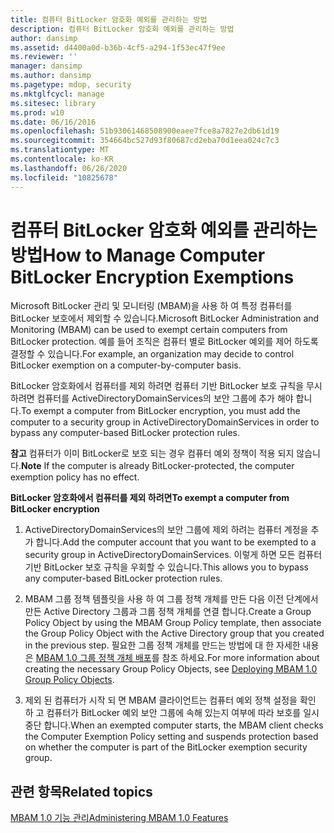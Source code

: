 ```yaml
---
title: 컴퓨터 BitLocker 암호화 예외를 관리하는 방법
description: 컴퓨터 BitLocker 암호화 예외를 관리하는 방법
author: dansimp
ms.assetid: d4400a0d-b36b-4cf5-a294-1f53ec47f9ee
ms.reviewer: ''
manager: dansimp
ms.author: dansimp
ms.pagetype: mdop, security
ms.mktglfcycl: manage
ms.sitesec: library
ms.prod: w10
ms.date: 06/16/2016
ms.openlocfilehash: 51b93061468508900eaee7fce8a7827e2db61d19
ms.sourcegitcommit: 354664bc527d93f80687cd2eba70d1eea024c7c3
ms.translationtype: MT
ms.contentlocale: ko-KR
ms.lasthandoff: 06/26/2020
ms.locfileid: "10825678"
---
```

# <span data-ttu-id="9b8bb-103">컴퓨터 BitLocker 암호화 예외를 관리하는 방법</span><span class="sxs-lookup"><span data-stu-id="9b8bb-103">How to Manage Computer BitLocker Encryption Exemptions</span></span>


<span data-ttu-id="9b8bb-104">Microsoft BitLocker 관리 및 모니터링 (MBAM)을 사용 하 여 특정 컴퓨터를 BitLocker 보호에서 제외할 수 있습니다.</span><span class="sxs-lookup"><span data-stu-id="9b8bb-104">Microsoft BitLocker Administration and Monitoring (MBAM) can be used to exempt certain computers from BitLocker protection.</span></span> <span data-ttu-id="9b8bb-105">예를 들어 조직은 컴퓨터 별로 BitLocker 예외를 제어 하도록 결정할 수 있습니다.</span><span class="sxs-lookup"><span data-stu-id="9b8bb-105">For example, an organization may decide to control BitLocker exemption on a computer-by-computer basis.</span></span>

<span data-ttu-id="9b8bb-106">BitLocker 암호화에서 컴퓨터를 제외 하려면 컴퓨터 기반 BitLocker 보호 규칙을 무시 하려면 컴퓨터를 ActiveDirectoryDomainServices의 보안 그룹에 추가 해야 합니다.</span><span class="sxs-lookup"><span data-stu-id="9b8bb-106">To exempt a computer from BitLocker encryption, you must add the computer to a security group in ActiveDirectoryDomainServices in order to bypass any computer-based BitLocker protection rules.</span></span>

<span data-ttu-id="9b8bb-107">**참고**  컴퓨터가 이미 BitLocker로 보호 되는 경우 컴퓨터 예외 정책이 적용 되지 않습니다.</span><span class="sxs-lookup"><span data-stu-id="9b8bb-107">**Note** If the computer is already BitLocker-protected, the computer exemption policy has no effect.</span></span>

 

**<span data-ttu-id="9b8bb-108">BitLocker 암호화에서 컴퓨터를 제외 하려면</span><span class="sxs-lookup"><span data-stu-id="9b8bb-108">To exempt a computer from BitLocker encryption</span></span>**

1.  <span data-ttu-id="9b8bb-109">ActiveDirectoryDomainServices의 보안 그룹에 제외 하려는 컴퓨터 계정을 추가 합니다.</span><span class="sxs-lookup"><span data-stu-id="9b8bb-109">Add the computer account that you want to be exempted to a security group in ActiveDirectoryDomainServices.</span></span> <span data-ttu-id="9b8bb-110">이렇게 하면 모든 컴퓨터 기반 BitLocker 보호 규칙을 우회할 수 있습니다.</span><span class="sxs-lookup"><span data-stu-id="9b8bb-110">This allows you to bypass any computer-based BitLocker protection rules.</span></span>

2.  <span data-ttu-id="9b8bb-111">MBAM 그룹 정책 템플릿을 사용 하 여 그룹 정책 개체를 만든 다음 이전 단계에서 만든 Active Directory 그룹과 그룹 정책 개체를 연결 합니다.</span><span class="sxs-lookup"><span data-stu-id="9b8bb-111">Create a Group Policy Object by using the MBAM Group Policy template, then associate the Group Policy Object with the Active Directory group that you created in the previous step.</span></span> <span data-ttu-id="9b8bb-112">필요한 그룹 정책 개체를 만드는 방법에 대 한 자세한 내용은 [MBAM 1.0 그룹 정책 개체 배포](deploying-mbam-10-group-policy-objects.md)를 참조 하세요.</span><span class="sxs-lookup"><span data-stu-id="9b8bb-112">For more information about creating the necessary Group Policy Objects, see [Deploying MBAM 1.0 Group Policy Objects](deploying-mbam-10-group-policy-objects.md).</span></span>

3.  <span data-ttu-id="9b8bb-113">제외 된 컴퓨터가 시작 되 면 MBAM 클라이언트는 컴퓨터 예외 정책 설정을 확인 하 고 컴퓨터가 BitLocker 예외 보안 그룹에 속해 있는지 여부에 따라 보호를 일시 중단 합니다.</span><span class="sxs-lookup"><span data-stu-id="9b8bb-113">When an exempted computer starts, the MBAM client checks the Computer Exemption Policy setting and suspends protection based on whether the computer is part of the BitLocker exemption security group.</span></span>

## <span data-ttu-id="9b8bb-114">관련 항목</span><span class="sxs-lookup"><span data-stu-id="9b8bb-114">Related topics</span></span>


[<span data-ttu-id="9b8bb-115">MBAM 1.0 기능 관리</span><span class="sxs-lookup"><span data-stu-id="9b8bb-115">Administering MBAM 1.0 Features</span></span>](administering-mbam-10-features.md)

 

 





